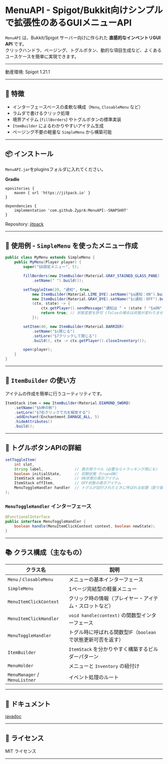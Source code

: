 
# MenuAPI - Spigot/Bukkit向けシンプルで拡張性のあるGUIメニューAPI

`MenuAPI` は、Bukkit/Spigot サーバー向けに作られた **直感的なインベントリGUI API** です。  
クリックハンドラ、ページング、トグルボタン、動的な項目生成など、よくあるユースケースを簡単に実現できます。

---

動産環境: Spigot 1.21.1

---

## 🚀 特徴

- インターフェースベースの柔軟な構成（`Menu`, `ClosableMenu` など）
- ラムダで書けるクリック処理
- 境界アイテム (`fillBorders`) やトグルボタンの標準実装
- `ItemBuilder` によるわかりやすいアイテム生成
- ページング不要の軽量な `SimpleMenu` から構築可能

---

## 📦 インストール

`MenuAPI.jar`をpluginsフォルダに入れてください。

**Gradle**
```
epositories {
	maven { url 'https://jitpack.io' }
}

dependencies {
	implementation 'com.github.ZyprA:MenuAPI:-SNAPSHOT'
}
```

Repository: [jitpack](https://jitpack.io/#ZyprA/MenuAPI/)

---

## 🧪 使用例 - `SimpleMenu` を使ったメニュー作成

```java
public class MyMenu extends SimpleMenu {
    public MyMenu(Player player) {
        super("§b設定メニュー", 5);

        fillBorders(new ItemBuilder(Material.GRAY_STAINED_GLASS_PANE)
            .setName(" ").build());

        setToggleItem(20, "通知", true,
            new ItemBuilder(Material.LIME_DYE).setName("§a通知：ON").build(),
            new ItemBuilder(Material.GRAY_DYE).setName("§c通知：OFF").build(),
            (ctx, state) -> {
                ctx.getPlayer().sendMessage("通知は " + (state ? "§aON" : "§cOFF"));
                return true; // 状態変更を許可 (falseの場合は状態が変わりません)
            });

        setItem(40, new ItemBuilder(Material.BARRIER)
            .setName("§c閉じる")
            .setLore("§7クリックして閉じる")
            .build(), ctx -> ctx.getPlayer().closeInventory());

        open(player);
    }
}
```

---

## 🧱 `ItemBuilder` の使い方

アイテムの作成を簡単に行うユーティリティです。

```java
ItemStack item = new ItemBuilder(Material.DIAMOND_SWORD)
    .setName("§b神の剣")
    .setLore("§7右クリックで力を解放する")
    .addEnchant(Enchantment.DAMAGE_ALL, 5)
    .hideAttributes()
    .build();
```

---

## 🔄 トグルボタンAPIの詳細

```java
setToggleItem(
    int slot,
    String label,              // 表示用ラベル（必要ならトラッキング用にも）
    boolean initialState,      // 初期状態（true=ON）
    ItemStack onItem,          // ON状態の表示アイテム
    ItemStack offItem,         // OFF状態の表示アイテム
    MenuToggleHandler handler  // トグルが試行されたときに呼ばれる処理（戻り値が true なら反映）
);
```

### `MenuToggleHandler` インターフェース

```java
@FunctionalInterface
public interface MenuToggleHandler {
    boolean handle(MenuItemClickContext context, boolean newState);
}
```

---

## 📚 クラス構成（主なもの）

| クラス名 | 説明 |
|----------|------|
| `Menu` / `ClosableMenu` | メニューの基本インターフェース |
| `SimpleMenu` | 1ページ完結型の軽量メニュー |
| `MenuItemClickContext` | クリック時の情報（プレイヤー・アイテム・スロットなど） |
| `MenuItemClickHandler` | `void handle(context)` の関数型インターフェース |
| `MenuToggleHandler` | トグル時に呼ばれる関数型IF（`boolean` で状態更新可否を返す） |
| `ItemBuilder` | `ItemStack` を分かりやすく構築するビルダーパターン |
| `MenuHolder` | メニューと `Inventory` の紐付け |
| `MenuManager` / `MenuListner` | イベント処理のルート |


---

## 🧠 ドキュメント  
[javadoc](https://zypra.github.io/MenuAPI/)  

---

## 📄 ライセンス

MIT ライセンス

---
